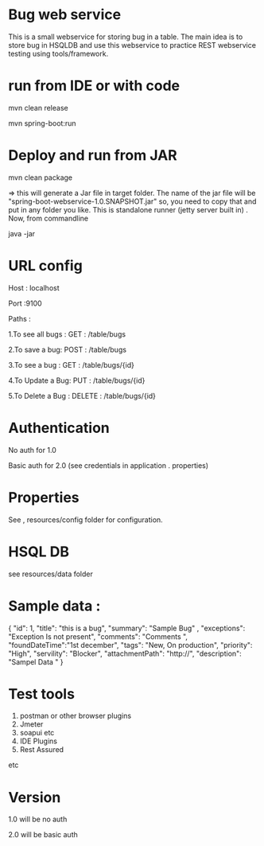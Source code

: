 # Bug web service 
This is a small webservice for storing bug in a table. 
The main idea is to store bug in HSQLDB and use this webservice to practice REST webservice testing using tools/framework.  

# run from IDE or with code
mvn clean release 

mvn spring-boot:run

# Deploy and run from JAR
mvn clean package

=> this will generate a Jar file in target folder. The name of the jar file will be "spring-boot-webservice-1.0.SNAPSHOT.jar" 
so, you need to copy that and put in any folder you like. This is standalone runner (jetty server built in) . Now, from commandline 

java -jar <generated jar>

# URL config 
Host : localhost

Port :9100

Paths : 

1.To see all bugs : GET : /table/bugs

2.To save a bug: POST : /table/bugs

3.To see a bug : GET : /table/bugs/{id}

4.To Update a Bug: PUT : /table/bugs/{id}

5.To Delete a Bug : DELETE : /table/bugs/{id}


# Authentication 
No auth for 1.0

Basic auth for 2.0 (see credentials in application . properties) 

# Properties 
See , resources/config folder for configuration. 

# HSQL DB 
see resources/data folder


# Sample data : 

   {
     "id": 1,
     "title": "this is a bug",
     "summary": "Sample Bug" ,
     "exceptions": "Exception Is not present",
     "comments": "Comments ",
     "foundDateTime":"1st december",
     "tags": "New, On production",
     "priority": "High",
     "servility": "Blocker",
     "attachmentPath": "http://",
     "description": "Sampel Data "
   }
 
 
# Test tools 
1. postman or other browser plugins
2. Jmeter
3. soapui etc
4. IDE Plugins
5. Rest Assured 
 
 etc
 
# Version 
 1.0 will be no auth 
 
 2.0 will be basic auth